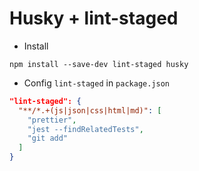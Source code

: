 # Husky + lint-staged
- Install
```console
npm install --save-dev lint-staged husky
```
- Config `lint-staged` in `package.json`
```json
"lint-staged": {
  "**/*.+(js|json|css|html|md)": [
    "prettier",
    "jest --findRelatedTests",
    "git add"
  ]
}
```
